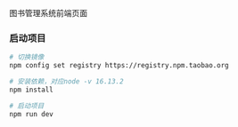 <!--
 * @Description: 
 * @Author: Rabbiter
 * @Date: 2023-03-05 20:17:11
-->
图书管理系统前端页面

### 启动项目
``` bash
# 切换镜像
npm config set registry https://registry.npm.taobao.org

# 安装依赖，对应node -v 16.13.2
npm install

# 启动项目
npm run dev

